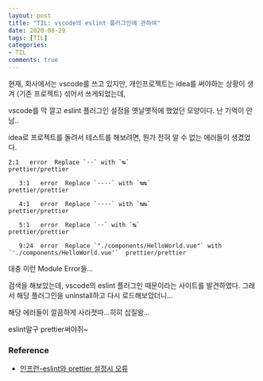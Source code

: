 ```yaml
---
layout: post
title: "TIL: vscode의 eslint 플러그인에 관하여"
date: 2020-08-29
tags: [TIL]
categories:
- TIL
comments: true
---
```


현재, 회사에서는 vscode를 쓰고 있지만, 개인프로젝트는 idea를 써야하는 상황이 생겨 (기존 프로젝트) 섞어서 쓰게되었는데,

vscode를 막 깔고 eslint 플러그인 설정을 옛날옛적에 했었던 모양이다. 난 기억이 안남..

idea로 프로젝트를 돌려서 테스트를 해보려면, 뭔가 전혀 알 수 없는 에러들이 생겼었다.

```
2:1   error  Replace `··` with `↹`                                                         prettier/prettier

   3:1   error  Replace `····` with `↹↹`                                                      prettier/prettier

   4:1   error  Replace `····` with `↹↹`                                                      prettier/prettier

   5:1   error  Replace `··` with `↹`                                                         prettier/prettier

   9:24  error  Replace `"./components/HelloWorld.vue"` with `'./components/HelloWorld.vue'`  prettier/prettier
```

대충 이런 Module Error들...

검색을 해보았는데, vscode의 eslint 플러그인 때문이라는 사이트를 발견하였다.
그래서 해당 플러그인을 uninstall하고 다시 로드해보았더니...

해당 에러들이 깔끔하게 사라졋따...히히 삽질왕...

eslint말구 prettier써야쥐~

### Reference

* [인프런-eslint와 prettier 설정시 오류](https://www.inflearn.com/questions/24003)